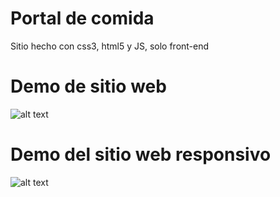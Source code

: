# Portal de comida

Sitio hecho con css3, html5 y JS, solo front-end

# Demo de sitio web

![alt text](https://media4.giphy.com/media/xvpCrJsQXksCbOcEuO/giphy.gif)

# Demo del sitio web responsivo

![alt text](https://media2.giphy.com/media/dGPo4eLpYxYpQ3tpWf/giphy.gif)
